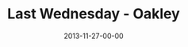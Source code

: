 ---
layout: message
category: message
series: "Kingdom Come"
title: "Last Wednesday - Oakley"
date: 2013-11-27-00-00
message_id: 838
sc-permalink-url: "http://soundcloud.com/crdschurch/last-wednesday-1"
audio: "http://s3.amazonaws.com/crossroads-media/messages/audio/1127813_lw_oakley.mp3"
audio-duration: "34:39"
description: "Oakley"
video: "http://s3.amazonaws.com/crossroads-media/messages/video/1127813_lw_oakley.mp4"
video-duration: "34:39"
yt-video-id: "e78t2AnhJjo"
video-image: "http://s3.amazonaws.com/crossroads-media/images/112713_lw_oakley_still.jpg"
tag: 
 - oakley
 - last-wednesday
 - crossroads
 - crossroads-church
 - chuck-mingo
 - thanksgiving
explicit: false
---